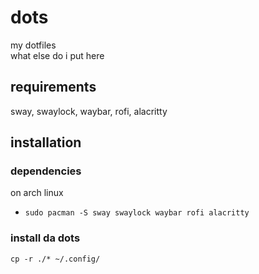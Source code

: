 # dots
my dotfiles<br>
what else do i put here 


## requirements
sway, swaylock, waybar, rofi, alacritty
## installation
### dependencies
on arch linux
- `sudo pacman -S sway swaylock waybar rofi alacritty`
### install da dots
`cp -r ./* ~/.config/`
